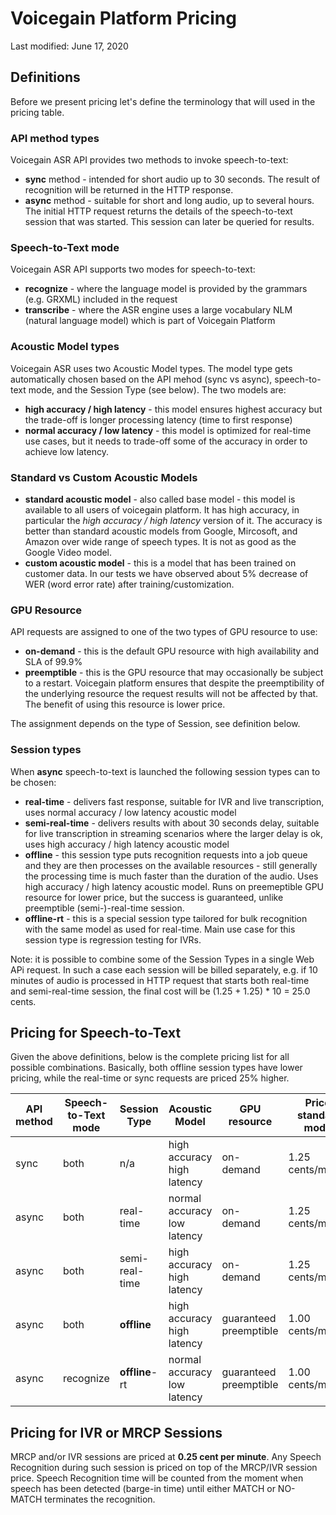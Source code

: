 # Voicegain Platform Pricing
Last modified: June 17, 2020 

## Definitions ##

Before we present pricing let's define the terminology that will used in the pricing table.

### API method types ###

Voicegain ASR API provides two methods to invoke speech-to-text:
* **sync** method - intended for short audio up to 30 seconds. The result of recognition will be returned in the HTTP response.
* **async** method - suitable for short and long audio, up to several hours. The initial HTTP request returns the details of the speech-to-text session that was started. This session can later be queried for results. 

### Speech-to-Text mode ####

Voicegain ASR API supports two modes for speech-to-text:
* **recognize** - where the language model is provided by the grammars (e.g. GRXML) included in the request
* **transcribe** - where the ASR engine uses a large vocabulary NLM (natural language model) which is part of Voicegain Platform

### Acoustic Model types ###

Voicegain ASR uses two Acoustic Model types. The model type gets automatically chosen based on the API mehod (sync vs async), speech-to-text mode, and the Session Type (see below). The two models are:
* **high accuracy / high latency** - this model ensures highest accuracy but the trade-off is longer processing latency (time to first response)
* **normal accuracy / low latency** - this model is optimized for real-time use cases, but it needs to trade-off some of the accuracy in order to achieve low latency.

### Standard vs Custom Acoustic Models ###

* **standard acoustic model** - also called base model - this model is available to all users of voicegain platform. It has high accuracy, in particular the *high accuracy / high latency* version of it. The accuracy is better than standard acoustic models from Google, Mircosoft, and Amazon over wide range of speech types. It is not as good as the Google Video model.
* **custom acoustic model** - this is a model that has been trained on customer data. In our tests we have observed about 5% decrease of WER (word error rate) after training/customization.

### GPU Resource ###

API requests are assigned to one of the two types of GPU resource to use:
* **on-demand** - this is the default GPU resource with high availability and SLA of 99.9%
* **preemptible** - this is the GPU resource that may occasionally be subject to a restart. Voicegain platform ensures that despite the preemptibility of the underlying resource the request results will not be affected by that. The benefit of using this resource is lower price.

The assignment depends on the type of Session, see definition below.

### Session types ###

When **async** speech-to-text is launched the following session types can to be chosen:
* **real-time** - delivers fast response, suitable for IVR and live transcription, uses normal accuracy / low latency acoustic model
* **semi-real-time** - delivers results with about 30 seconds delay, suitable for live transcription in streaming scenarios where the larger delay is ok, uses high accuracy / high latency acoustic model 
* **offline** - this session type puts recognition requests into a job queue and they are then processes on the available resources - still generally the processing time is much faster than the duration of the audio. Uses high accuracy / high latency acoustic model. Runs on preemeptible GPU resource for lower price, but the success is guaranteed, unlike preemptible (semi-)-real-time session.
* **offline-rt** - this is a special session type tailored for bulk recognition with the same model as used for real-time. Main use case for this session type is regression testing for IVRs.

Note: it is possible to combine some of the Session Types in a single Web APi request. In such a case each session will be billed separately, e.g. if 10 minutes of audio is processed in HTTP request that starts both real-time and semi-real-time session, the final cost will be (1.25 + 1.25) * 10 = 25.0 cents.

## Pricing for Speech-to-Text ##

Given the above definitions, below is the complete pricing list for all possible combinations. Basically, both offline session types have lower pricing, while the real-time or sync requests are priced 25% higher.

| API</br>method|Speech-to-Text</br>mode| Session </br>Type |Acoustic</br>Model|GPU</br>resource|Price:</br> standard model|Price:</br> custom model|
|--------------|--------------------|----------|---|---|---|----|
|sync|both | n/a|high accuracy </br> high latency|on-demand|1.25 </br>cents/minute|1.75 </br>cents/minute|
|async |both|real-time|normal accuracy </br> low latency|on-demand|1.25 </br>cents/minute|1.75 </br>cents/minute|
|async |both|semi-real-time|high accuracy </br>high latency|on-demand|1.25 </br>cents/minute|1.75 </br>cents/minute|
|async|both |**offline**|high accuracy </br> high latency|guaranteed</br>preemptible|1.00 </br>cents/minute|1.50 </br>cents/minute|
|async |recognize| **offline**-rt|normal accuracy </br> low latency|guaranteed</br>preemptible|1.00 </br>cents/minute|1.50 </br>cents/minute|

## Pricing for IVR or MRCP Sessions ##

MRCP and/or IVR sessions are priced at **0.25 cent per minute**. Any Speech Recognition during such session is priced on top of the MRCP/IVR session price. Speech Recognition time will be counted from the moment when speech has been detected (barge-in time) until either MATCH or NO-MATCH terminates the recognition.


